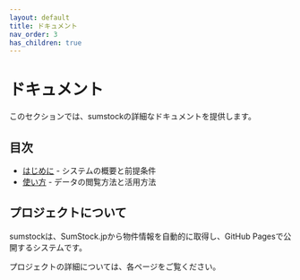 ```yaml
---
layout: default
title: ドキュメント
nav_order: 3
has_children: true
---
```


# ドキュメント

このセクションでは、sumstockの詳細なドキュメントを提供します。

## 目次

- [はじめに](getting-started.html) - システムの概要と前提条件
- [使い方](usage.html) - データの閲覧方法と活用方法

## プロジェクトについて

sumstockは、SumStock.jpから物件情報を自動的に取得し、GitHub Pagesで公開するシステムです。

プロジェクトの詳細については、各ページをご覧ください。
